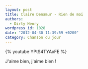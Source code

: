 ```yaml
---
layout: post
title: Claire Denamur - Rien de moi
authors:
  - Dirty Henry
wordpress_id: 1028
date: "2012-04-30 11:39:59 +0200"
category: Chanson du jour
---
```


{% youtube YPtS4TYAxFE %}

J'aime bien, j'aime bien !

